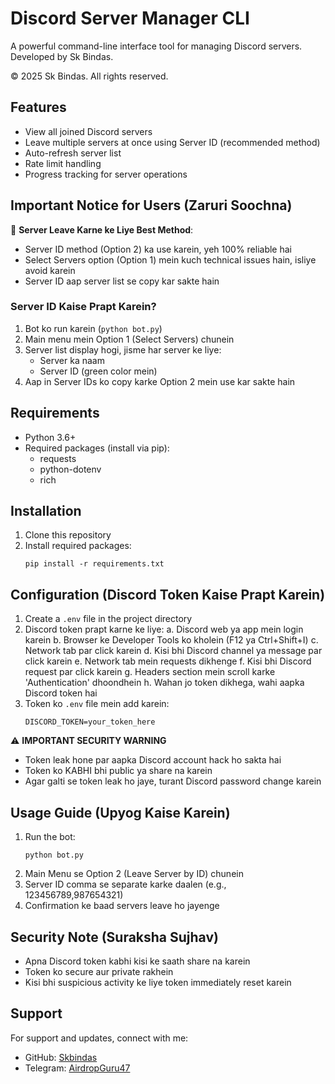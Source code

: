 # Discord Server Manager CLI

A powerful command-line interface tool for managing Discord servers. Developed by Sk Bindas.

© 2025 Sk Bindas. All rights reserved.

## Features

- View all joined Discord servers
- Leave multiple servers at once using Server ID (recommended method)
- Auto-refresh server list
- Rate limit handling
- Progress tracking for server operations

## Important Notice for Users (Zaruri Soochna)

🔴 **Server Leave Karne ke Liye Best Method**:
- Server ID method (Option 2) ka use karein, yeh 100% reliable hai
- Select Servers option (Option 1) mein kuch technical issues hain, isliye avoid karein
- Server ID aap server list se copy kar sakte hain

### Server ID Kaise Prapt Karein?
1. Bot ko run karein (`python bot.py`)
2. Main menu mein Option 1 (Select Servers) chunein
3. Server list display hogi, jisme har server ke liye:
   - Server ka naam
   - Server ID (green color mein)
4. Aap in Server IDs ko copy karke Option 2 mein use kar sakte hain

## Requirements

- Python 3.6+
- Required packages (install via pip):
  - requests
  - python-dotenv
  - rich

## Installation

1. Clone this repository
2. Install required packages:
   ```
   pip install -r requirements.txt
   ```

## Configuration (Discord Token Kaise Prapt Karein)

1. Create a `.env` file in the project directory
2. Discord token prapt karne ke liye:
   a. Discord web ya app mein login karein
   b. Browser ke Developer Tools ko kholein (F12 ya Ctrl+Shift+I)
   c. Network tab par click karein
   d. Kisi bhi Discord channel ya message par click karein
   e. Network tab mein requests dikhenge
   f. Kisi bhi Discord request par click karein
   g. Headers section mein scroll karke 'Authentication' dhoondhein
   h. Wahan jo token dikhega, wahi aapka Discord token hai
3. Token ko `.env` file mein add karein:
   ```
   DISCORD_TOKEN=your_token_here
   ```

⚠️ **IMPORTANT SECURITY WARNING**
- Token leak hone par aapka Discord account hack ho sakta hai
- Token ko KABHI bhi public ya share na karein
- Agar galti se token leak ho jaye, turant Discord password change karein

## Usage Guide (Upyog Kaise Karein)

1. Run the bot:
   ```
   python bot.py
   ```
2. Main Menu se Option 2 (Leave Server by ID) chunein
3. Server ID comma se separate karke daalen (e.g., 123456789,987654321)
4. Confirmation ke baad servers leave ho jayenge

## Security Note (Suraksha Sujhav)

- Apna Discord token kabhi kisi ke saath share na karein
- Token ko secure aur private rakhein
- Kisi bhi suspicious activity ke liye token immediately reset karein

## Support

For support and updates, connect with me:
- GitHub: [Skbindas](https://github.com/Skbindas)
- Telegram: [AirdropGuru47](https://t.me/AirdropGuru47)
